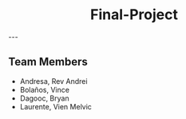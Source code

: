 <h1 align="center"> Final-Project </h1> 
--- 

## Team Members
- Andresa, Rev Andrei
- Bolaños, Vince
- Dagooc, Bryan
- Laurente, Vien Melvic
